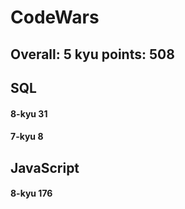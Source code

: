 # CodeWars
##  Overall: 5 kyu	 points: 508
## SQL
#### 8-kyu	31 
#### 7-kyu	8

## JavaScript
#### 8-kyu	176
